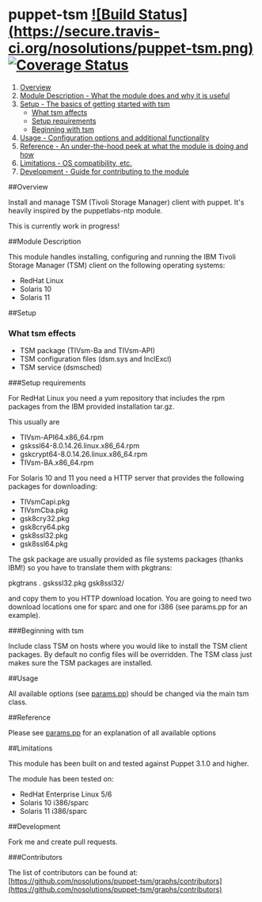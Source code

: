 # puppet-tsm [![Build Status] (https://secure.travis-ci.org/nosolutions/puppet-tsm.png)](http://travis-ci.org/nosolutions/puppet-tsm) [![Coverage Status](https://coveralls.io/repos/nosolutions/puppet-tsm/badge.png)](https://coveralls.io/r/nosolutions/puppet-tsm)

1. [Overview](#overview)
2. [Module Description - What the module does and why it is useful](#module-description)
3. [Setup - The basics of getting started with tsm](#setup)
    * [What tsm affects](#what-tsm-affects)
    * [Setup requirements](#setup-requirements)
    * [Beginning with tsm](#beginning-with-tsm)
4. [Usage - Configuration options and additional functionality](#usage)
5. [Reference - An under-the-hood peek at what the module is doing and how](#reference)
5. [Limitations - OS compatibility, etc.](#limitations)
6. [Development - Guide for contributing to the module](#development)

##Overview

Install and manage TSM (Tivoli Storage Manager) client with puppet. It's
heavily inspired by the puppetlabs-ntp module.

This is currently work in progress!

##Module Description

This module handles installing, configuring and running the IBM Tivoli
Storage Manager (TSM) client on the following operating systems:

* RedHat Linux
* Solaris 10
* Solaris 11

##Setup

### What tsm effects

* TSM package (TIVsm-Ba and TIVsm-API)
* TSM configuration files (dsm.sys and InclExcl)
* TSM service (dsmsched)

###Setup requirements

For RedHat Linux you need a yum repository that includes the rpm
packages from the IBM provided installation tar.gz.

This usually are

* TIVsm-API64.x86_64.rpm
* gskssl64-8.0.14.26.linux.x86_64.rpm
* gskcrypt64-8.0.14.26.linux.x86_64.rpm
* TIVsm-BA.x86_64.rpm

For Solaris 10 and 11 you need a HTTP server that provides the
following packages for downloading:

* TIVsmCapi.pkg
* TIVsmCba.pkg
* gsk8cry32.pkg
* gsk8cry64.pkg
* gsk8ssl32.pkg
* gsk8ssl64.pkg

The gsk package are usually provided as file systems packages (thanks
IBM!) so you have to translate them with pkgtrans:

   pkgtrans . gskssl32.pkg gsk8ssl32/

and copy them to you HTTP download location. You are going to need two
download locations one for sparc and one for i386 (see params.pp for
an example).

###Beginning with tsm

Include class TSM on hosts where you would like to install the TSM
client packages. By default no config files will be overridden. The
TSM class just makes sure the TSM packages are installed.

##Usage

All available options (see [params.pp](manifests/params.pp)) should be
changed via the main tsm class.

##Reference

Please see [params.pp](manifests/params.pp) for an explanation of all available options

##Limitations

This module has been built on and tested against Puppet 3.1.0 and higher.

The module has been tested on:

* RedHat Enterprise Linux 5/6
* Solaris 10 i386/sparc
* Solaris 11 i386/sparc

##Development

Fork me and create pull requests.

###Contributors

The list of contributors can be found at: [https://github.com/nosolutions/puppet-tsm/graphs/contributors](https://github.com/nosolutions/puppet-tsm/graphs/contributors)

